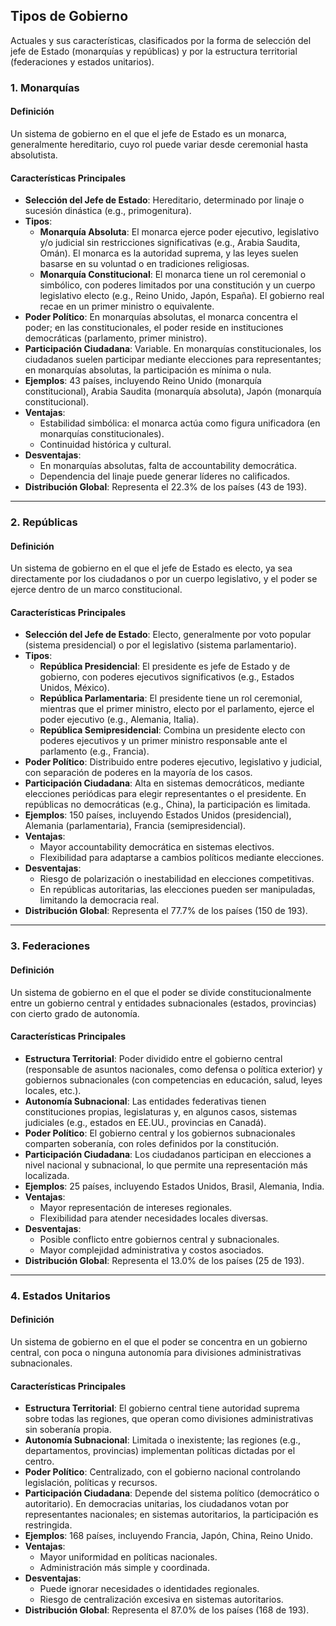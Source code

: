 ## Tipos de Gobierno
Actuales y sus características, clasificados por la forma de selección del jefe de Estado (monarquías y repúblicas) y por la estructura territorial (federaciones y estados unitarios).

### 1. Monarquías
#### Definición
Un sistema de gobierno en el que el jefe de Estado es un monarca, generalmente hereditario, cuyo rol puede variar desde ceremonial hasta absolutista.

#### Características Principales
- **Selección del Jefe de Estado**: Hereditario, determinado por linaje o sucesión dinástica (e.g., primogenitura).
- **Tipos**:
  - **Monarquía Absoluta**: El monarca ejerce poder ejecutivo, legislativo y/o judicial sin restricciones significativas (e.g., Arabia Saudita, Omán). El monarca es la autoridad suprema, y las leyes suelen basarse en su voluntad o en tradiciones religiosas.
  - **Monarquía Constitucional**: El monarca tiene un rol ceremonial o simbólico, con poderes limitados por una constitución y un cuerpo legislativo electo (e.g., Reino Unido, Japón, España). El gobierno real recae en un primer ministro o equivalente.
- **Poder Político**: En monarquías absolutas, el monarca concentra el poder; en las constitucionales, el poder reside en instituciones democráticas (parlamento, primer ministro).
- **Participación Ciudadana**: Variable. En monarquías constitucionales, los ciudadanos suelen participar mediante elecciones para representantes; en monarquías absolutas, la participación es mínima o nula.
- **Ejemplos**: 43 países, incluyendo Reino Unido (monarquía constitucional), Arabia Saudita (monarquía absoluta), Japón (monarquía constitucional).
- **Ventajas**:
  - Estabilidad simbólica: el monarca actúa como figura unificadora (en monarquías constitucionales).
  - Continuidad histórica y cultural.
- **Desventajas**:
  - En monarquías absolutas, falta de accountability democrática.
  - Dependencia del linaje puede generar líderes no calificados.
- **Distribución Global**: Representa el 22.3% de los países (43 de 193).

---

### 2. Repúblicas
#### Definición
Un sistema de gobierno en el que el jefe de Estado es electo, ya sea directamente por los ciudadanos o por un cuerpo legislativo, y el poder se ejerce dentro de un marco constitucional.

#### Características Principales
- **Selección del Jefe de Estado**: Electo, generalmente por voto popular (sistema presidencial) o por el legislativo (sistema parlamentario).
- **Tipos**:
  - **República Presidencial**: El presidente es jefe de Estado y de gobierno, con poderes ejecutivos significativos (e.g., Estados Unidos, México).
  - **República Parlamentaria**: El presidente tiene un rol ceremonial, mientras que el primer ministro, electo por el parlamento, ejerce el poder ejecutivo (e.g., Alemania, Italia).
  - **República Semipresidencial**: Combina un presidente electo con poderes ejecutivos y un primer ministro responsable ante el parlamento (e.g., Francia).
- **Poder Político**: Distribuido entre poderes ejecutivo, legislativo y judicial, con separación de poderes en la mayoría de los casos.
- **Participación Ciudadana**: Alta en sistemas democráticos, mediante elecciones periódicas para elegir representantes o el presidente. En repúblicas no democráticas (e.g., China), la participación es limitada.
- **Ejemplos**: 150 países, incluyendo Estados Unidos (presidencial), Alemania (parlamentaria), Francia (semipresidencial).
- **Ventajas**:
  - Mayor accountability democrática en sistemas electivos.
  - Flexibilidad para adaptarse a cambios políticos mediante elecciones.
- **Desventajas**:
  - Riesgo de polarización o inestabilidad en elecciones competitivas.
  - En repúblicas autoritarias, las elecciones pueden ser manipuladas, limitando la democracia real.
- **Distribución Global**: Representa el 77.7% de los países (150 de 193).

---

### 3. Federaciones
#### Definición
Un sistema de gobierno en el que el poder se divide constitucionalmente entre un gobierno central y entidades subnacionales (estados, provincias) con cierto grado de autonomía.

#### Características Principales
- **Estructura Territorial**: Poder dividido entre el gobierno central (responsable de asuntos nacionales, como defensa o política exterior) y gobiernos subnacionales (con competencias en educación, salud, leyes locales, etc.).
- **Autonomía Subnacional**: Las entidades federativas tienen constituciones propias, legislaturas y, en algunos casos, sistemas judiciales (e.g., estados en EE.UU., provincias en Canadá).
- **Poder Político**: El gobierno central y los gobiernos subnacionales comparten soberanía, con roles definidos por la constitución.
- **Participación Ciudadana**: Los ciudadanos participan en elecciones a nivel nacional y subnacional, lo que permite una representación más localizada.
- **Ejemplos**: 25 países, incluyendo Estados Unidos, Brasil, Alemania, India.
- **Ventajas**:
  - Mayor representación de intereses regionales.
  - Flexibilidad para atender necesidades locales diversas.
- **Desventajas**:
  - Posible conflicto entre gobiernos central y subnacionales.
  - Mayor complejidad administrativa y costos asociados.
- **Distribución Global**: Representa el 13.0% de los países (25 de 193).

---

### 4. Estados Unitarios
#### Definición
Un sistema de gobierno en el que el poder se concentra en un gobierno central, con poca o ninguna autonomía para divisiones administrativas subnacionales.

#### Características Principales
- **Estructura Territorial**: El gobierno central tiene autoridad suprema sobre todas las regiones, que operan como divisiones administrativas sin soberanía propia.
- **Autonomía Subnacional**: Limitada o inexistente; las regiones (e.g., departamentos, provincias) implementan políticas dictadas por el centro.
- **Poder Político**: Centralizado, con el gobierno nacional controlando legislación, políticas y recursos.
- **Participación Ciudadana**: Depende del sistema político (democrático o autoritario). En democracias unitarias, los ciudadanos votan por representantes nacionales; en sistemas autoritarios, la participación es restringida.
- **Ejemplos**: 168 países, incluyendo Francia, Japón, China, Reino Unido.
- **Ventajas**:
  - Mayor uniformidad en políticas nacionales.
  - Administración más simple y coordinada.
- **Desventajas**:
  - Puede ignorar necesidades o identidades regionales.
  - Riesgo de centralización excesiva en sistemas autoritarios.
- **Distribución Global**: Representa el 87.0% de los países (168 de 193).
